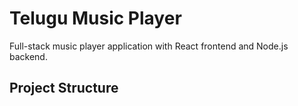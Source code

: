 # Telugu Music Player

Full-stack music player application with React frontend and Node.js backend.

## Project Structure 